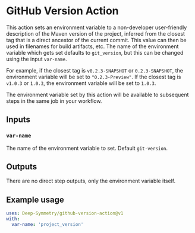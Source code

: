 # GitHub Version Action

This action sets an environment variable to a non-developer
user-friendly description of the Maven version of the project,
inferred from the closest tag that is a direct ancestor of the current
commit. This value can then be used in filenames for build artifacts,
etc. The name of the environment variable which gets set defaults to
`git_version`, but this can be changed using the input `var-name`.

For example, if the closest tag is `v0.2.3-SNAPSHOT` or
`0.2.3-SNAPSHOT`, the environment variable will be set to
`"0.2.3-Preview"`. If the closest tag is `v1.0.3` or `1.0.3`, the
environment variable will be set to `1.0.3`.

The environment variable set by this action will be available to
subsequent steps in the same job in your workflow.

## Inputs

### `var-name`

The name of the environment variable to set. Default `git-version`.

## Outputs

There are no direct step outputs, only the environment variable
itself.

## Example usage

```yaml
uses: Deep-Symmetry/github-version-action@v1
with:
  var-name: 'project_version'
```

